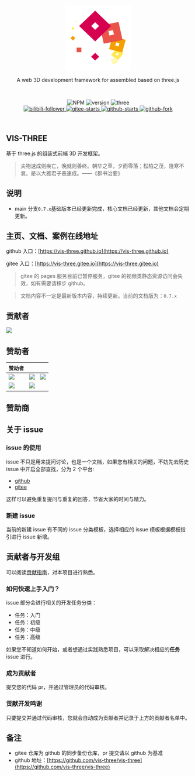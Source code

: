 <p align="center">
  <a href="https://vis-three.github.io" target="_blank" rel="noopener noreferrer">
    <img width="180" src="/rm/logo.png" alt="vis-three logo">
  </a>
  <p align="center">A web 3D development framework for assembled based on three.js</p>

</p>
<br/>
<p align="center">
   <img alt="NPM" src="https://img.shields.io/npm/l/vis-three?color=blue">
   <img alt="version" src="https://img.shields.io/badge/version-0.7.X-g.svg">
   <img alt="three" src="https://img.shields.io/badge/three.js-0.167.1-g.svg">
   <br/>
    <a target="_black" href="https://space.bilibili.com/3048588">
      <img src="https://img.shields.io/badge/dynamic/json?url=https%3A%2F%2Fapi.bilibili.com%2Fx%2Frelation%2Fstat%3Fvmid%3D3048588&query=%24.data.follower&suffix=%20Follower&logo=bilibili&logoColor=%23fff&label=%20&labelColor=%23FB7299&color=%233F454F
      " alt="bilibili-follower" />
    </a>
    <a target="_black" href="https://gitee.com/Shiotsukikaedesari/vis-three">
      <img src="https://gitee.com/Shiotsukikaedesari/vis-three/badge/star.svg?theme=dark" alt="gitee-starts" />
    </a>
    <a target="_black" href="https://github.com/Shiotsukikaedesari/vis-three">
      <img alt="github-starts" src="https://img.shields.io/github/stars/Shiotsukikaedesari/vis-three?style=social">
    </a>
    <a target="_black" href="https://github.com/Shiotsukikaedesari/vis-three">
      <img alt="github-fork" src="https://img.shields.io/github/forks/Shiotsukikaedesari/vis-three?style=social">
    </a>
</p>
<br/>

## VIS-THREE

基于 three.js 的组装式前端 3D 开发框架。

> 夫物速成则疾亡，晚就则善终。朝华之草，夕而零落；松柏之茂，隆寒不衰。是以大雅君子恶速成。——《群书治要》

## 说明

- main 分支`0.7.x`基础版本已经更新完成，核心文档已经更新，其他文档会定期更新。

## 主页、文档、案例在线地址

github 入口：[https://vis-three.github.io](https://vis-three.github.io)

gitee 入口：[https://vis-three.gitee.io](https://vis-three.gitee.io)

> gitee 的 pages 服务目前已暂停服务，gitee 的视频类静态资源访问会失效，如有需要请移步 github。

> 文档内容不一定是最新版本内容，持续更新。当前的文档版为：`0.7.x`

## 贡献者

<a href="https://github.com/vis-three/vis-three/graphs/contributors">
  <img src="https://stg.contrib.rocks/image?repo=vis-three/vis-three" />
</a>

## 赞助者

| 赞助者                                                                                                                                                        |                                                                                                                                                                |                                                                                                                                     |
| ------------------------------------------------------------------------------------------------------------------------------------------------------------- | :------------------------------------------------------------------------------------------------------------------------------------------------------------- | :---------------------------------------------------------------------------------------------------------------------------------- |
| <a href="https://space.bilibili.com/672852044"><img src="https://i0.hdslb.com/bfs/face/member/noface.jpg@60w_60h_1c_1s.webp" /></a>                           | <a href="https://space.bilibili.com/318870619"><img src="https://i1.hdslb.com/bfs/face/5820ce47b61cc7f1ea4e383139b9030a98d81dc6.jpg@60w_60h_1c_1s.webp" /></a> | <a href="https://space.bilibili.com/255956035"><img src="https://i0.hdslb.com/bfs/face/member/noface.jpg@60w_60h_1c_1s.webp" /></a> |
| <a href="https://space.bilibili.com/18899105"><img src="https://i2.hdslb.com/bfs/face/a809a3b8407840ae00032360108261fcf503d38a.jpg@60w_60h_1c_1s.webp" /></a> | <a href="https://space.bilibili.com/184913597"><img src="https://i2.hdslb.com/bfs/face/500b0b3bf04cd89d2264ac75e4109afb83d0bc87.jpg@60w_60h_1c_1s.webp" /></a> |                                                                                                                                     |

## 赞助商

## 关于 issue

### issue 的使用

issue 不只是用来提问讨论，也是一个文档，如果您有相关的问题，不妨先去历史 issue 中开启全部查找，分为 2 个平台:

- [github](https://github.com/vis-three/vis-three/issues)
- [gitee](https://gitee.com/Shiotsukikaedesari/vis-three/issues)

这样可以避免重复提问与重复的回答，节省大家的时间与精力。

### 新建 issue

当前的新建 issue 有不同的 issue 分类模板，选择相应的 issue 模板根据模板指引进行 issue 新增。

## 贡献者与开发组

可以阅读[贡献指南](/CONTRIBUTING.md)，对本项目进行熟悉。

### 如何快速上手入门？

issue 部分会进行相关的开发任务分类：

- 任务：入门
- 任务：初级
- 任务：中级
- 任务：高级

如果您不知道如何开始，或者想通过实践熟悉项目，可以采取解决相应的**任务**issue 进行。

### 成为贡献者

提交您的代码 pr，并通过管理员的代码审核。

### 贡献开发鸣谢

只要提交并通过代码审核，您就会自动成为贡献者并记录于上方的贡献者名单中。

## 备注

- gitee 仓库为 github 的同步备份仓库，pr 提交请以 github 为基准
- github 地址：[https://github.com/vis-three/vis-three](https://github.com/vis-three/vis-three)
